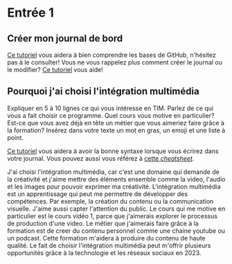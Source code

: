 # Entrée 1
## Créer mon journal de bord
[Ce tutoriel](https://guides.github.com/activities/hello-world/) vous aidera à bien comprendre les bases de GitHub, n'hésitez pas à le consulter!
Vous ne vous rappelez plus comment créer le journal ou le modifier? [Ce tutoriel](https://youtu.be/lX3bpuLK_Sg) vous aide! 

## Pourquoi j'ai choisi l'intégration multimédia
Expliquer en 5 à 10 lignes ce qui vous intéresse en TIM. Parlez de ce qui vous a fait choisir ce programme. Quel cours vous motive en particulier? Est-ce que vous avez déjà en tête un métier que vous aimeriez faire grâce à la formation? Insérez dans votre texte un mot en gras, un emoji et une liste à point. 

[Ce tutoriel](https://guides.github.com/features/mastering-markdown/) vous aidera à avoir la bonne syntaxe lorsque vous écrirez dans votre journal. Vous pouvez aussi vous référez à [cette *cheatsheet*](https://github.com/tchapi/markdown-cheatsheet/blob/master/README.md). 

J'ai choisi l'intégration multimédia, car c'est une domaine qui demande de la créativité et j'aime mettre des éléments ensemble comme la video, l'audio et les images pour pouvoir exprimer ma créativité. L'intégration multimédia est un apprentissage qui peut me permettre de développer des compétences. Par exemple, la création du contenu ou la communication visuelle. J'aime aussi capter l'attention du public. Le cours qui me motive en particulier est le cours vidéo 1, parce que j'aimerais explorer le processus de production d'une video. Le métier que j'aimerais faire grâce à la formation est de creer du contenu personnel comme une chaine youtube ou un podcast. Cette formation m'aidera à produire du contenu de haute qualité. Le fait de choisir l'intégration multimédia peut m'offrir plusieurs opportunités grâce à la technologie et les réseaux sociaux en 2023. 




